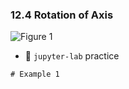 ### 12.4 Rotation of Axis

![Figure 1](./ch12-03-fig1.png)


- 🎯 `jupyter-lab` practice

``` 
# Example 1


```